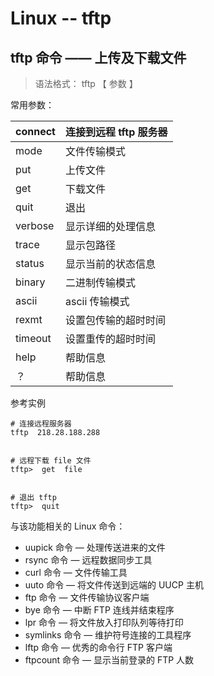 # Linux -- tftp

## tftp 命令 —— 上传及下载文件

> 语法格式： tftp  【 参数 】

常用参数：

| connect | 连接到远程 tftp 服务器 |
| ------- | ---------------------- |
| mode    | 文件传输模式           |
| put     | 上传文件               |
| get     | 下载文件               |
| quit    | 退出                   |
| verbose | 显示详细的处理信息     |
| trace   | 显示包路径             |
| status  | 显示当前的状态信息     |
| binary  | 二进制传输模式         |
| ascii   | ascii 传输模式         |
| rexmt   | 设置包传输的超时时间   |
| timeout | 设置重传的超时时间     |
| help    | 帮助信息               |
| ？      | 帮助信息               |



参考实例

```
# 连接远程服务器
tftp  218.28.188.288


# 远程下载 file 文件
tftp>  get  file


# 退出 tftp
tftp>  quit
```



与该功能相关的 Linux 命令：

- uupick 命令 — 处理传送进来的文件
- rsync 命令 — 远程数据同步工具
- curl 命令 — 文件传输工具
- uuto 命令 — 将文件传送到远端的 UUCP 主机
- ftp 命令 — 文件传输协议客户端
- bye 命令 — 中断 FTP 连线并结束程序
- lpr 命令 — 将文件放入打印队列等待打印
- symlinks 命令 — 维护符号连接的工具程序
- lftp 命令 — 优秀的命令行 FTP 客户端
- ftpcount 命令 — 显示当前登录的 FTP 人数